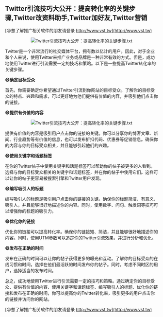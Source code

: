 ## **Twitter引流技巧大公开：提高转化率的关键步骤,Twitter改资料助手,Twitter加好友,Twitter营销**

[😍想了解推广相关软件的朋友请登录 http://www.vst.tw](http://www.vst.tw)

 <center><img src="https://vst.tw/MP4/tuiguang/png/0.png" alt="Twitter引流技巧大公开：提高转化率的关键步骤.txt"></center>

Twitter是一个非常流行的社交媒体平台，拥有数以亿计的用户。因此，对于企业和个人来说，使用Twitter来推广业务或品牌是一种非常有效的方式。但是，成功地使用Twitter进行引流需要一定的技巧和策略。以下是一些提高Twitter转化率的关键步骤。

**😄确定目标受众**

首先，你需要确定你希望通过Twitter引流到你网站的目标受众。了解你的目标受众的特点、兴趣和需求，可以更好地为他们提供有价值的内容，并吸引他们点击你的链接。

**😄提供有价值的内容**

 <center><img src="https://vst.tw/MP4/tuiguang/png/8.png" alt="Twitter引流技巧大公开：提高转化率的关键步骤.txt"></center>

提供有价值的内容是吸引用户点击你的链接的关键。你可以分享你的博客文章、新闻、行业趋势等有价值的信息，也可以发布折扣代码、优惠券等促销信息。确保你的内容与你的目标受众相关，并且能够引起他们的兴趣。

**😄使用关键字和话题标签**

在你的Twitter帖子中使用关键字和话题标签可以帮助你的帖子被更多的人看到。选择与你的目标受众相关的关键字和话题标签，并在你的帖子中使用它们。这样可以让你的帖子更容易被搜索引擎和Twitter用户发现。

**😄编写吸引人的标题**

编写吸引人的标题是吸引用户点击你的链接的关键。确保你的标题简洁、有意义、吸引人，并且能够很好地描述你的内容。同时，使用数字、问句、触发词等技巧可以增强你的标题的吸引力。

**😄优化你的链接**

优化你的链接可以提高转化率。确保你的链接短、简洁，并且能够很好地描述你的内容。同时，使用UTM参数可以追踪你的Twitter引流效果，并进行分析和优化。

**😄发布在正确的时间**

发布在正确的时间可以让你的帖子获得更多的曝光和互动。了解你的目标受众的在线习惯和时间，选择在他们最活跃的时间发布你的帖子。同时，考虑不同时区的用户，选择适当的发布时间。

总之，成功地使用Twitter进行引流需要一定的技巧和策略。通过确定你的目标受众、提供有价值的内容、使用关键字和话题标签、编写吸引人的标题、优化你的链接和发布在正确的时间，你可以提高你的Twitter转化率，吸引更多的用户点击你的链接并访问你的网站。

[😍想了解推广相关软件的朋友请登录 http://www.vst.tw](http://www.vst.tw)



